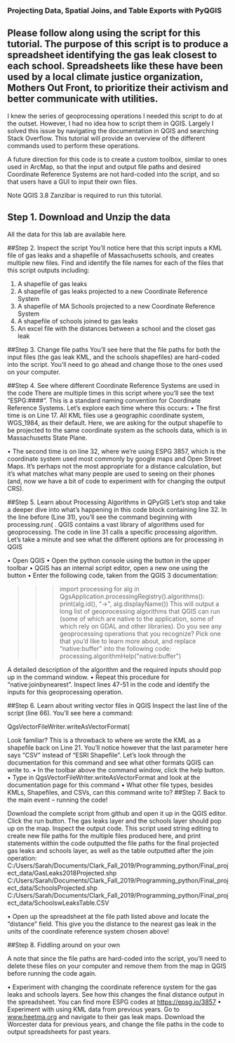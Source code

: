### Projecting Data, Spatial Joins, and Table Exports with PyQGIS

## Please follow along using the script for this tutorial. The purpose of this script is to produce a spreadsheet identifying the gas leak closest to each school. Spreadsheets like these have been used by a local climate justice organization, Mothers Out Front, to prioritize their activism and better communicate with utilities. 
I knew the series of geoprocessing operations I needed this script to do at the outset. However, I had no idea how to script them in QGIS. Largely I solved this issue by navigating the documentation in QGIS and searching Stack Overflow. This tutorial will provide an overview of the different commands used to perform these operations.

A future direction for this code is to create a custom toolbox, similar to ones used in ArcMap, so that the input and output file paths and desired Coordinate Reference Systems are not hard-coded into the script, and so that users have a GUI to input their own files.

Note QGIS 3.8 Zanzibar is required to run this tutorial.

## Step 1. Download and Unzip the data
All the data for this lab are available here. 

##Step 2. Inspect the script
You’ll notice here that this script inputs a KML file of gas leaks and a shapefile of Massachusetts schools, and creates multiple new files. Find and identify the file names for each of the files that this script outputs including:
1.	A shapefile of gas leaks 
2.	A shapefile of gas leaks projected to a new Coordinate Reference System
3.	A shapefile of MA Schools projected to a new Coordinate Reference System
4.	A shapefile of schools joined to gas leaks
5.	An excel file with the distances between a school and the closet gas leak

##Step 3. Change file paths
You’ll see here that the file paths for both the input files (the gas leak KML, and the schools shapefiles) are hard-coded into the script. You’ll need to go ahead and change those to the ones used on your computer.

##Step 4.  See where different Coordinate Reference Systems are used in the code
There are multiple times in this script where you’ll see the text “ESPG:####”. This is a standard naming convention for Coordinate Reference Systems. Let’s explore each time where this occurs:
•	The first time is on Line 17. All KML files use a geographic coordinate system, WGS_1984, as their default. Here, we are asking for the output shapefile to be projected to the same coordinate system as the schools data, which is in Massachusetts State Plane.

•	The second time is on line 32, where we’re using ESPG 3857, which is the coordinate system used most commonly by google maps and Open Street Maps. It’s perhaps not the most appropriate for a distance calculation, but it’s what matches what many people are used to seeing on their phones (and, now we have a bit of code to experiment with for changing the output CRS).

##Step 5. Learn about Processing Algorithms in QPyGIS
Let’s stop and take a deeper dive into what’s happening in this code block containing line 32. In the line before (Line 31), you’ll see the command beginning with processing.run( . QGIS contains a vast library of algorithms used for geoprocessing. The code in line 31 calls a specific processing algorithm. Let’s take a minute and see what the different options are for processing in QGIS

•	Open QGIS
•	Open the python console using the   button in the upper toolbar
•	QGIS has an internal script editor, open a new one using the   button
•	Enter the following code, taken from the QGIS 3 documentation:

>>> import processing
>>> for alg in QgsApplication.processingRegistry().algorithms():
        print(alg.id(), "->", alg.displayName())
This will output a long list of geoprocessing algorithms that QGIS can run (some of which are native to the application, some of which rely on GDAL and other libraries). Do you see any geoprocessing operations that you recognize? Pick one that you’d like to learn more about, and replace “native:buffer” into the following code:
>>> processing.algorithmHelp("native:buffer") 

A detailed description of the algorithm and the required inputs should pop up in the command window.
•	Repeat this procedure for “native:joinbynearest”. Inspect lines 47-51 in the code and identify the inputs for this geoprocessing operation.

##Step 6. Learn about writing vector files in QGIS
Inspect the last line of the script (line 66). You’ll see here a command:

QgsVectorFileWriter.writeAsVectorFormat(

Look familiar? This is a throwback to where we wrote the KML as a shapefile back on Line 21. You’ll notice however that the last parameter here says “CSV” instead of “ESRI Shapefile”. Let’s look through the documentation for this command and see what other formats QGIS can write to.
•	In the toolbar above the command window, click the help   button. 
•	Type in QgsVectorFileWriter.writeAsVectorFormat and look at the documentation page for this command
•	What other file types, besides KMLs, Shapefiles, and CSVs, can this command write to?
##Step 7. Back to the main event – running the code!

Download the complete script from github and open it up in the QGIS editor. Click the run   button. The gas leaks layer and the schools layer should pop up on the map.
Inspect the output code. This script used string editing to create new file paths for the multiple files produced here, and print statements within the code outputted the file paths for the final projected gas leaks and schools layer, as well as the table outputted after the join operation:
C:/Users/Sarah/Documents/Clark_Fall_2019/Programming_python/Final_project_data/GasLeaks2018Projected.shp
C:/Users/Sarah/Documents/Clark_Fall_2019/Programming_python/Final_project_data/SchoolsProjected.shp
C:/Users/Sarah/Documents/Clark_Fall_2019/Programming_python/Final_project_data/SchoolswLeaksTable.CSV

•	Open up the spreadsheet at the file path listed above and locate the “distance” field. This give you the distance to the nearest gas leak in the units of the coordinate reference system chosen above!

##Step 8. Fiddling around on your own

A note that since the file paths are hard-coded into the script, you’ll need to delete these files on your computer and remove them from the map in QGIS before running the code again.

•	Experiment with changing the coordinate reference system for the gas leaks and schools layers. See how this changes the final distance output in the spreadsheet. You can find more ESPG codes at https://epsg.io/3857
•	Experiment with using KML data from previous years. Go to www.heetma.org and navigate to their gas leak maps. Download the Worcester data for previous years, and change the file paths in the code to output spreadsheets for past years.

